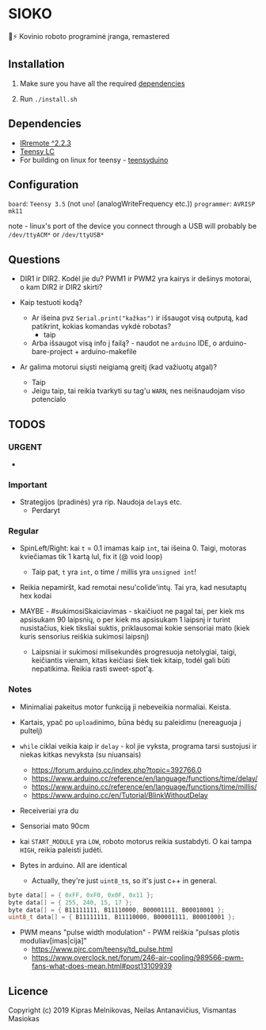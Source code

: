 # SIOKO

🤖⚡ Kovinio roboto programinė įranga, remastered

## Installation

1. Make sure you have all the required [dependencies](./Dependencies)

2. Run `./install.sh`

## Dependencies

- [IRremote ^2.2.3](https://github.com/z3t0/Arduino-IRremote)
- [Teensy LC](https://www.pjrc.com/teensy/td_download.html)
- For building on linux for teensy - [teensyduino](https://www.pjrc.com/teensy/td_download.html)

## Configuration

`board`: `Teensy 3.5` (not `uno`! (analogWriteFrequency etc.))
`programmer`: `AVRISP mk11`

note - linux's port of the device you connect through a USB will probably be `/dev/ttyACM*` or `/dev/ttyUSB*`

## Questions

- DIR1 ir DIR2. Kodėl jie du? PWM1 ir PWM2 yra kairys ir dešinys motorai, o kam DIR2 ir DIR2 skirti?

- Kaip testuoti kodą?

  - Ar išeina pvz `Serial.print("kažkas")` ir išsaugot visą outputą, kad patikrint, kokias komandas vykdė robotas?
    - taip
  - Arba išsaugot visą info į failą?
		-	naudot ne `arduino` IDE, o arduino-bare-project + arduino-makefile

- Ar galima motorui siųsti neigiamą greitį (kad važiuotų atgal)?
  - Taip
  - Jeigu taip, tai reikia tvarkyti su tag'u `WARN`, nes neišnaudojam viso potencialo


## TODOS

### URGENT

- 

### Important

- Strategijos (pradinės) yra rip. Naudoja `delay`s etc.
	-	 Perdaryt

### Regular

- SpinLeft/Right: kai `t` = 0.1 imamas kaip `int`, tai išeina 0. Taigi, motoras kviečiamas tik 1 kartą lul, fix it (@ void loop)

  - Taip pat, `t` yra `int`, o time / millis yra `unsigned int`!

- Reikia nepamiršt, kad remotai nesu'colide'intų. Tai yra, kad nesutaptų hex kodai

- MAYBE - #sukimosiSkaiciavimas - skaičiuot ne pagal tai, per kiek ms apsisukam 90 laipsnių, o per kiek ms apsisukam 1 laipsnį ir turint nusistačius, kiek tiksliai suktis, priklausomai kokie sensoriai mato (kiek kuris sensorius reiškia sukimosi laipsnį)
	- Laipsniai ir sukimosi milisekundės progresuoja netolygiai, taigi, keičiantis vienam, kitas keičiasi šiek tiek kitaip, todėl gali būti nepatikima. Reikia rasti sweet-spot'ą.

### Notes

- Minimaliai pakeitus motor funkciją ji nebeveikia normaliai. Keista.

- Kartais, ypač po `upload`inimo, būna bėdų su paleidimu (nereaguoja į pultelį)

- `while` ciklai veikia kaip ir `delay` - kol jie vyksta, programa tarsi sustojusi ir niekas kitkas nevyksta (su niuansais)

  - https://forum.arduino.cc/index.php?topic=392766.0
  - https://www.arduino.cc/reference/en/language/functions/time/delay/
  - https://www.arduino.cc/reference/en/language/functions/time/millis/
  - https://www.arduino.cc/en/Tutorial/BlinkWithoutDelay

- Receiveriai yra du

- Sensoriai mato 90cm

- kai `START_MODULE` yra `LOW`, roboto motorus reikia sustabdyti. O kai tampa `HIGH`, reikia paleisti judėti.

- Bytes in arduino. All are identical
	- Actually, they're just `uint8_t`s, so it's just c++ in general.

```cpp
byte data[] = { 0xFF, 0xF0, 0x0F, 0x11 };
byte data[] = { 255, 240, 15, 17 };
byte data[] = { B11111111, B11110000, B00001111, B00010001 };
uint8_t data[] = { B11111111, B11110000, B00001111, B00010001 };
```

- PWM means "pulse width modulation" - PWM reiškia "pulsas plotis moduliav[imas|cija]"
  - https://www.pjrc.com/teensy/td_pulse.html
  - https://www.overclock.net/forum/246-air-cooling/989566-pwm-fans-what-does-mean.html#post13109939

## Licence

Copyright (c) 2019 Kipras Melnikovas, Neilas Antanavičius, Vismantas Masiokas
